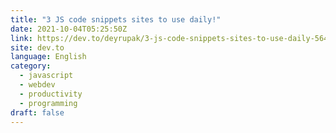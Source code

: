 ```yaml
---
title: "3 JS code snippets sites to use daily!"
date: 2021-10-04T05:25:50Z
link: https://dev.to/deyrupak/3-js-code-snippets-sites-to-use-daily-5642?utm_medium=RSS&utm_source=news.12bit.vn
site: dev.to
language: English
category:
  - javascript
  - webdev
  - productivity
  - programming
draft: false
---
```


